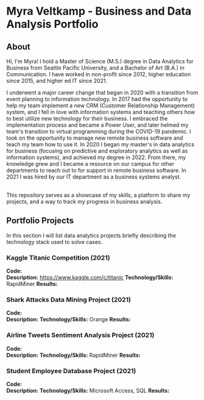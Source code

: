 # Myra Veltkamp - Business and Data Analysis Portfolio 

## About

Hi, I'm Myra! I hold a Master of Science (M.S.) degree in Data Analytics for Business from Seattle Pacific University, and a Bachelor of Art (B.A.) in Communication. I have worked in non-profit since 2012, higher education since 2015, and higher ed IT since 2021. 

I underwent a major career change that began in 2020 with a transition from event planning to information technology. In 2017 had the opportunity to help my team implement a new CRM (Customer Relationship Management) system, and I fell in love with information systems and teaching others how to best utilize new technology for their business. I embraced the implementation process and became a Power User, and later helmed my team's transition to virtual programming during the COVID-19 pandemic. I took on the opportunity to manage new remote business software and teach my team how to use it. In 2020 I began my master's in data analytics for business (focusing on predictive and exploratory analytics as well as information systems), and achieved my degree in 2022. From there, my knowledge grew and I became a resource on our campus for other departments to reach out to for support in remote business software. In 2021 I was hired by our IT department as a business systems analyst.

<br>
This repository serves as a showcase of my skills, a platform to share my projects, and a way to track my progress in business analysis.  
<br>

## Portfolio Projects
In this section I will list data analytics projects briefly describing the technology stack used to solve cases.

### Kaggle Titanic Competition (2021)
**Code:**    
**Description:** https://www.kaggle.com/c/titanic
**Technology/Skills:** RapidMiner 
**Results:** 

### Shark Attacks Data Mining Project (2021)
**Code:**    
**Description:** 
**Technology/Skills:** Orange
**Results:** 

### Airline Tweets Sentiment Analysis Project (2021)
**Code:**    
**Description:** 
**Technology/Skills:** RapidMiner
**Results:** 

### Student Employee Database Project (2021)
**Code:**    
**Description:** 
**Technology/Skills:** Microsoft Access, SQL
**Results:** 




















